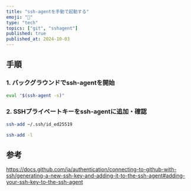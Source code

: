 ```yaml
---
title: "ssh-agentを手動で起動する"
emoji: "🔑"
type: "tech"
topics: ["git", "sshagent"]
published: true
published_at: 2024-10-03
---
```


## 手順

### 1. バックグラウンドでssh-agentを開始

```bash
eval "$(ssh-agent -s)"
```

### 2. SSHプライベートキーをssh-agentに追加・確認

```bash
ssh-add ~/.ssh/id_ed25519
```

```bash
ssh-add -l
```

## 参考

https://docs.github.com/ja/authentication/connecting-to-github-with-ssh/generating-a-new-ssh-key-and-adding-it-to-the-ssh-agent#adding-your-ssh-key-to-the-ssh-agent
